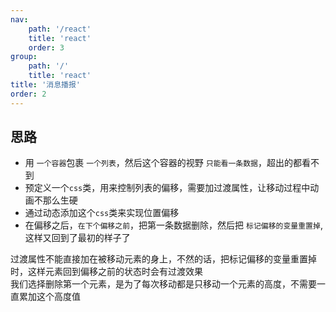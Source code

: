 ```yaml
---
nav:
    path: '/react'
    title: 'react'
    order: 3
group:
    path: '/'
    title: 'react'
title: '消息播报'
order: 2
---
```


## 思路

-   用 `一个容器`包裹 `一个列表`，然后这个容器的视野 `只能看一条数据`，超出的都看不到
-   预定义一个`css`类，用来控制列表的偏移，需要加过渡属性，让移动过程中动画不那么生硬
-   通过动态添加这个`css`类来实现位置偏移
-   在偏移之后，`在下个偏移之前`，把第一条数据删除，然后把 `标记偏移的变量重置掉`, 这样又回到了最初的样子了

<Alert>
    过渡属性不能直接加在被移动元素的身上，不然的话，把标记偏移的变量重置掉时，这样元素回到偏移之前的状态时会有过渡效果 <br />
    我们选择删除第一个元素，是为了每次移动都是只移动一个元素的高度，不需要一直累加这个高度值 <br />
</Alert>

<code src="./index.jsx" />

